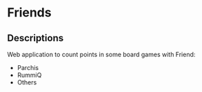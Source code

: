 # Friends

## Descriptions
Web application to count points in some board games with Friend:

- Parchis
- RummiQ
- Others